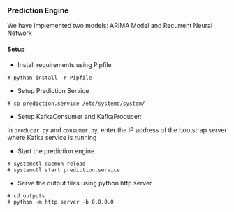 ### Prediction Engine
We have implemented two models: ARIMA Model and Recurrent Neural Network

#### Setup
- Install requirements using Pipfile
```
# python install -r Pipfile
```
- Setup Prediction Service
```
# cp prediction.service /etc/systemd/system/
```
- Setup KafkaConsumer and KafkaProducer:

In `producer.py` and `consumer.py`, enter the IP address of the bootstrap server where Kafka service is running

- Start the prediction engine
```
# systemctl daemon-reload
# systemctl start prediction.service
```
- Serve the output files using python http server
```
# cd outputs
# python -m http.server -b 0.0.0.0
```
